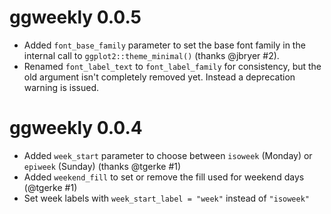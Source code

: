 # ggweekly 0.0.5

* Added `font_base_family` parameter to set the base font family in the
  internal call to `ggplot2::theme_minimal()` (thanks @jbryer #2).
* Renamed `font_label_text` to `font_label_family` for consistency, but the old
  argument isn't completely removed yet. Instead a deprecation warning is issued.

# ggweekly 0.0.4

* Added `week_start` parameter to choose between `isoweek` (Monday) or
  `epiweek` (Sunday) (thanks @tgerke #1)
* Added `weekend_fill` to set or remove the fill used for weekend days (@tgerke #1)
* Set week labels with `week_start_label = "week"` instead of `"isoweek"`
